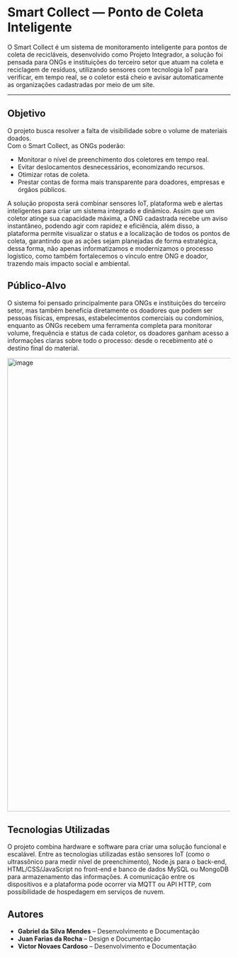 # Smart Collect — Ponto de Coleta Inteligente 

O Smart Collect é um sistema de monitoramento inteligente para pontos de coleta de recicláveis, desenvolvido como Projeto Integrador, a solução foi pensada para ONGs e instituições do terceiro setor que atuam na coleta e reciclagem de resíduos, utilizando sensores com tecnologia IoT para verificar, em tempo real, se o coletor está cheio e avisar automaticamente as organizações cadastradas por meio de um site.

---

## Objetivo

O projeto busca resolver a falta de visibilidade sobre o volume de materiais doados.  
Com o Smart Collect, as ONGs poderão:
- Monitorar o nível de preenchimento dos coletores em tempo real.
- Evitar deslocamentos desnecessários, economizando recursos.
- Otimizar rotas de coleta.
- Prestar contas de forma mais transparente para doadores, empresas e órgãos públicos.

A solução proposta será combinar sensores IoT, plataforma web e alertas inteligentes para criar um sistema integrado e dinâmico. Assim que um coletor atinge sua capacidade máxima, a ONG cadastrada recebe um aviso instantâneo, podendo agir com rapidez e eficiência, além disso, a plataforma permite visualizar o status e a localização de todos os pontos de coleta, garantindo que as ações sejam planejadas de forma estratégica, dessa forma, não apenas informatizamos e modernizamos o processo logístico, como também fortalecemos o vínculo entre ONG e doador, trazendo mais impacto social e ambiental.

## Público-Alvo

O sistema foi pensado principalmente para ONGs e instituições do terceiro setor, mas também beneficia diretamente os doadores  que podem ser pessoas físicas, empresas, estabelecimentos comerciais ou condomínios, enquanto as ONGs recebem uma ferramenta completa para monitorar volume, frequência e status de cada coletor, os doadores ganham acesso a informações claras sobre todo o processo: desde o recebimento até o destino final do material.

<img width="1536" height="1024" alt="image" src="https://github.com/user-attachments/assets/9ac4d019-62f2-4610-bd88-d083c2710ef6" />


## Tecnologias Utilizadas

O projeto combina hardware e software para criar uma solução funcional e escalável. Entre as tecnologias utilizadas estão sensores IoT (como o ultrassônico para medir nível de preenchimento), Node.js para o back-end, HTML/CSS/JavaScript no front-end e banco de dados MySQL ou MongoDB para armazenamento das informações. A comunicação entre os dispositivos e a plataforma pode ocorrer via MQTT ou API HTTP, com possibilidade de hospedagem em serviços de nuvem.



## Autores
- **Gabriel da Silva Mendes** – Desenvolvimento e Documentação  
- **Juan Farias da Rocha** –  Design e Documentação  
- **Victor Novaes Cardoso** – Desenvolvimento e Documentação
  
